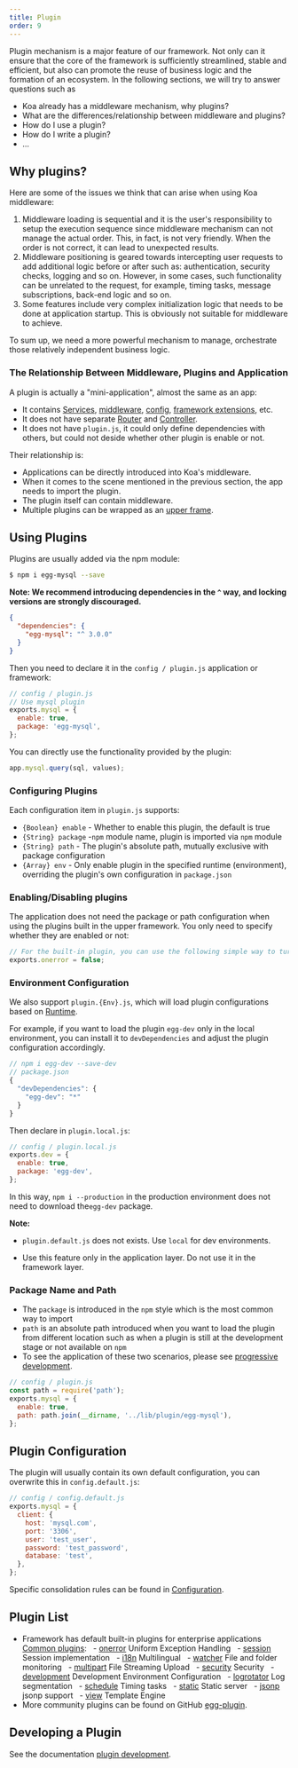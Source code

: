 ```yaml
---
title: Plugin
order: 9
---
```


Plugin mechanism is a major feature of our framework. Not only can it ensure that the core of the framework is sufficiently streamlined, stable and efficient, but also can promote the reuse of business logic and the formation of an ecosystem. In the following sections, we will try to answer questions such as

- Koa already has a middleware mechanism, why plugins?
- What are the differences/relationship between middleware and plugins?
- How do I use a plugin?
- How do I write a plugin?
- ...

## Why plugins?

Here are some of the issues we think that can arise when using Koa middleware:

1.  Middleware loading is sequential and it is the user's responsibility to setup the execution sequence since middleware mechanism can not manage the actual order. This, in fact, is not very friendly. When the order is not correct, it can lead to unexpected results.
2.  Middleware positioning is geared towards intercepting user requests to add additional logic before or after such as: authentication, security checks, logging and so on. However, in some cases, such functionality can be unrelated to the request, for example, timing tasks, message subscriptions, back-end logic and so on.
3.  Some features include very complex initialization logic that needs to be done at application startup. This is obviously not suitable for middleware to achieve.

To sum up, we need a more powerful mechanism to manage, orchestrate those relatively independent business logic.

### The Relationship Between Middleware, Plugins and Application

A plugin is actually a "mini-application", almost the same as an app:

- It contains [Services](./service.md), [middleware](./middleware.md), [config](./config.md), [framework extensions](./extend.md), etc.
- It does not have separate [Router](./router.md) and [Controller](./controller.md).
- It does not have `plugin.js`, it could only define dependencies with others, but could not deside whether other plugin is enable or not.

Their relationship is:

- Applications can be directly introduced into Koa's middleware.
- When it comes to the scene mentioned in the previous section, the app needs to import the plugin.
- The plugin itself can contain middleware.
- Multiple plugins can be wrapped as an [upper frame](../advanced/framework.md).

## Using Plugins

Plugins are usually added via the npm module:

```bash
$ npm i egg-mysql --save
```

**Note: We recommend introducing dependencies in the `^` way, and locking versions are strongly discouraged.**

```json
{
  "dependencies": {
    "egg-mysql": "^ 3.0.0"
  }
}
```

Then you need to declare it in the `config / plugin.js` application or framework:

```js
// config / plugin.js
// Use mysql plugin
exports.mysql = {
  enable: true,
  package: 'egg-mysql',
};
```

You can directly use the functionality provided by the plugin:

```js
app.mysql.query(sql, values);
```

### Configuring Plugins

Each configuration item in `plugin.js` supports:

- `{Boolean} enable` - Whether to enable this plugin, the default is true
- `{String} package` -`npm` module name, plugin is imported via `npm` module
- `{String} path` - The plugin's absolute path, mutually exclusive with package configuration
- `{Array} env` - Only enable plugin in the specified runtime (environment), overriding the plugin's own configuration in `package.json`

### Enabling/Disabling plugins

The application does not need the package or path configuration when using the plugins built in the upper framework. You only need to specify whether they are enabled or not:

```js
// For the built-in plugin, you can use the following simple way to turn on or off
exports.onerror = false;
```

### Environment Configuration

We also support `plugin.{Env}.js`, which will load plugin configurations based on [Runtime](../basics/env.md).

For example, if you want to load the plugin `egg-dev` only in the local environment, you can install it to `devDependencies` and adjust the plugin configuration accordingly.

```js
// npm i egg-dev --save-dev
// package.json
{
  "devDependencies": {
    "egg-dev": "*"
  }
}
```

Then declare in `plugin.local.js`:

```js
// config / plugin.local.js
exports.dev = {
  enable: true,
  package: 'egg-dev',
};
```

In this way, `npm i --production` in the production environment does not need to download the`egg-dev` package.

**Note:**

- `plugin.default.js` does not exists. Use `local` for dev environments.

- Use this feature only in the application layer. Do not use it in the framework layer.

### Package Name and Path

- The `package` is introduced in the `npm` style which is the most common way to import
- `path` is an absolute path introduced when you want to load the plugin from different location such as when a plugin is still at the development stage or not available on `npm`
- To see the application of these two scenarios, please see [progressive development](../intro/progressive.md).

```js
// config / plugin.js
const path = require('path');
exports.mysql = {
  enable: true,
  path: path.join(__dirname, '../lib/plugin/egg-mysql'),
};
```

## Plugin Configuration

The plugin will usually contain its own default configuration, you can overwrite this in `config.default.js`:

```js
// config / config.default.js
exports.mysql = {
  client: {
    host: 'mysql.com',
    port: '3306',
    user: 'test_user',
    password: 'test_password',
    database: 'test',
  },
};
```

Specific consolidation rules can be found in [Configuration](./config.md).

## Plugin List

- Framework has default built-in plugins for enterprise applications [Common plugins](https://eggjs.org/zh-cn/plugins/):
    - [onerror](https://github.com/eggjs/egg-onerror) Uniform Exception Handling
    - [session](https://github.com/eggjs/session) Session implementation
    - [i18n](https://github.com/eggjs/i18n) Multilingual
    - [watcher](https://github.com/eggjs/watcher) File and folder monitoring
    - [multipart](https://github.com/eggjs/egg-multipart) File Streaming Upload
    - [security](https://github.com/eggjs/security) Security
    - [development](https://github.com/eggjs/development) Development Environment Configuration
    - [logrotator](https://github.com/eggjs/egg-logrotator) Log segmentation
    - [schedule](https://github.com/eggjs/schedule) Timing tasks
    - [static](https://github.com/eggjs/static) Static server
    - [jsonp](https://github.com/eggjs/jsonp) jsonp support
    - [view](https://github.com/eggjs/egg-view) Template Engine
- More community plugins can be found on GitHub [egg-plugin](https://github.com/topics/egg-plugin).

## Developing a Plugin

See the documentation [plugin development](../advanced/plugin.md).
